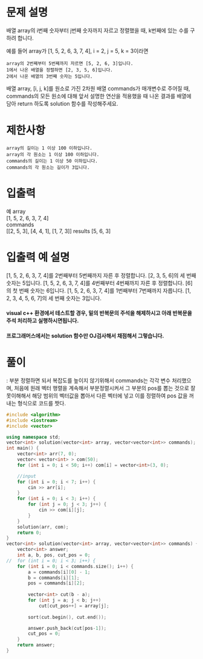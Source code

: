 # 문제 설명

배열 array의 i번째 숫자부터 j번째 숫자까지 자르고 정렬했을 때, k번째에 있는 수를 구하려 합니다.

예를 들어 array가 [1, 5, 2, 6, 3, 7, 4], i = 2, j = 5, k = 3이라면

    array의 2번째부터 5번째까지 자르면 [5, 2, 6, 3]입니다.
    1에서 나온 배열을 정렬하면 [2, 3, 5, 6]입니다.
    2에서 나온 배열의 3번째 숫자는 5입니다.

배열 array, [i, j, k]를 원소로 가진 2차원 배열 commands가 매개변수로 주어질 때, commands의 모든 원소에 대해 앞서 설명한 연산을 적용했을 때 나온 결과를 배열에 담아 return 하도록 solution 함수를 작성해주세요.

# 제한사항

    array의 길이는 1 이상 100 이하입니다.
    array의 각 원소는 1 이상 100 이하입니다.
    commands의 길이는 1 이상 50 이하입니다.
    commands의 각 원소는 길이가 3입니다.

# 입출력 
예
array  
[1, 5, 2, 6, 3, 7, 4]   	
commands  
[[2, 5, 3], [4, 4, 1], [1, 7, 3]] 
results
[5, 6, 3]

# 입출력 예 설명

[1, 5, 2, 6, 3, 7, 4]를 2번째부터 5번째까지 자른 후 정렬합니다. [2, 3, 5, 6]의 세 번째 숫자는 5입니다.
[1, 5, 2, 6, 3, 7, 4]를 4번째부터 4번째까지 자른 후 정렬합니다. [6]의 첫 번째 숫자는 6입니다.
[1, 5, 2, 6, 3, 7, 4]를 1번째부터 7번째까지 자릅니다. [1, 2, 3, 4, 5, 6, 7]의 세 번째 숫자는 3입니다.

#### visual c++ 환경에서 테스트할 경우, 밑의 반복문의 주석을 해제하시고 아래 반복문을 주석 처리하고 실행하시면됩니다.
#### 프로그래머스에서는 solution 함수만 OJ검사해서 채점해서 그렇습니다.  

# 풀이
: 부분 정렬하면 되서 복잡도를 높이지 않기위해서 commands는 각각 변수 처리했으며, 처음에 원래 벡터 행렬을 계속해서 부분정렬시켜서 그 부분의 pos를 뽑는 것으로 잘못이해해서 해당 범위의 벡터값을 뽑아서 다른 벡터에 넣고 이를 정렬하여 pos 값을 꺼내는 형식으로 코드를 짯다.

```c++
#include <algorithm>
#include <iostream>
#include <vector>

using namespace std;
vector<int> solution(vector<int> array, vector<vector<int>> commands);
int main() {
	vector<int> arr(7, 0);
	vector< vector<int> > com(50);
	for (int i = 0; i < 50; i++) com[i] = vector<int>(3, 0);

	//input
	for (int i = 0; i < 7; i++) {
		cin >> arr[i];
	}
	for (int i = 0; i < 3; i++) {
		for (int j = 0; j < 3; j++) {
			cin >> com[i][j];
		}
	}
	solution(arr, com);
	return 0;
}
vector<int> solution(vector<int> array, vector<vector<int>> commands) {
	vector<int> answer;
	int a, b, pos, cut_pos = 0;
//	for (int i = 0; i < 3; i++) {
	for (int i = 0; i < commands.size(); i++) {
		a = commands[i][0] - 1;
		b = commands[i][1];
		pos = commands[i][2];
		
		vector<int> cut(b - a);
		for (int j = a; j < b; j++) 
			cut[cut_pos++] = array[j];
		
		sort(cut.begin(), cut.end());

		answer.push_back(cut[pos-1]);
		cut_pos = 0;
	}
	return answer;
}
```
